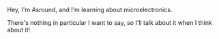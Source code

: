 Hey, I'm Asround, and I'm learning about microelectronics. 



There's nothing in particular I want to say, so I'll talk about it when I think about it!
